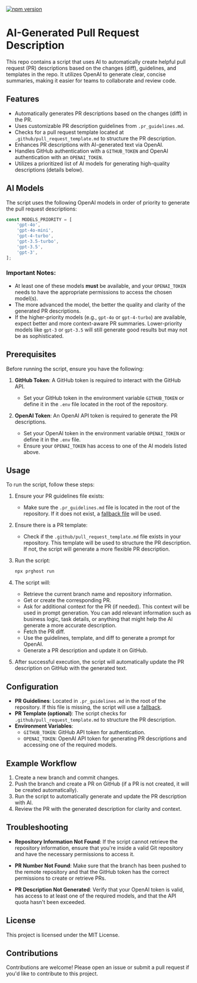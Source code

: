 [![npm version](https://badge.fury.io/js/prghost.svg)](https://badge.fury.io/js/prghost)

# AI-Generated Pull Request Description

This repo contains a script that uses AI to automatically create helpful pull request (PR) descriptions based on the changes (diff), guidelines, and templates in the repo. It utilizes OpenAI to generate clear, concise summaries, making it easier for teams to collaborate and review code.

## Features

- Automatically generates PR descriptions based on the changes (diff) in the PR.
- Uses customizable PR description guidelines from `.pr_guidelines.md`.
- Checks for a pull request template located at `.github/pull_request_template.md` to structure the PR description.
- Enhances PR descriptions with AI-generated text via OpenAI.
- Handles GitHub authentication with a `GITHUB_TOKEN` and OpenAI authentication with an `OPENAI_TOKEN`.
- Utilizes a prioritized list of AI models for generating high-quality descriptions (details below).

## AI Models

The script uses the following OpenAI models in order of priority to generate the pull request descriptions:

```javascript
const MODELS_PRIORITY = [
    'gpt-4o',
    'gpt-4o-mini',
    'gpt-4-turbo',
    'gpt-3.5-turbo',
    'gpt-3.5',
    'gpt-3',
];
```

### Important Notes:
- At least one of these models **must** be available, and your `OPENAI_TOKEN` needs to have the appropriate permissions to access the chosen model(s).
- The more advanced the model, the better the quality and clarity of the generated PR descriptions.
- If the higher-priority models (e.g., `gpt-4o` or `gpt-4-turbo`) are available, expect better and more context-aware PR summaries.
  Lower-priority models like `gpt-3` or `gpt-3.5` will still generate good results but may not be as sophisticated.

## Prerequisites

Before running the script, ensure you have the following:

1. **GitHub Token**: A GitHub token is required to interact with the GitHub API.
   - Set your GitHub token in the environment variable `GITHUB_TOKEN` or define it in the `.env` file located in the root of the repository.

2. **OpenAI Token**: An OpenAI API token is required to generate the PR descriptions.
   - Set your OpenAI token in the environment variable `OPENAI_TOKEN` or define it in the `.env` file.
   - Ensure your `OPENAI_TOKEN` has access to one of the AI models listed above.

## Usage

To run the script, follow these steps:

1. Ensure your PR guidelines file exists:
   - Make sure the `.pr_guidelines.md` file is located in the root of the repository. If it does not exist, a [fallback file](src/utils/guidelines/.pr_guidelines.md) will be used.

2. Ensure there is a PR template:
   - Check if the `.github/pull_request_template.md` file exists in your repository. This template will be used to structure the PR description. If not, the script will generate a more flexible PR description.

3. Run the script:
   ```bash
   npx prghost run
   ```

4. The script will:
   - Retrieve the current branch name and repository information.
   - Get or create the corresponding PR.
   - Ask for additional context for the PR (if needed). This context will be used in prompt generation.
      You can add relevant information such as business logic, task details, or anything that might help the AI generate a more accurate description.
   - Fetch the PR diff.
   - Use the guidelines, template, and diff to generate a prompt for OpenAI.
   - Generate a PR description and update it on GitHub.

5. After successful execution, the script will automatically update the PR description on GitHub with the generated text.

## Configuration

- **PR Guidelines**: Located in `.pr_guidelines.md` in the root of the repository. If this file is missing, the script will use a [fallback](src/utils/guidelines/.pr_guidelines.md).
- **PR Template (optional)**: The script checks for `.github/pull_request_template.md` to structure the PR description.
- **Environment Variables**:
   - `GITHUB_TOKEN`: GitHub API token for authentication.
   - `OPENAI_TOKEN`: OpenAI API token for generating PR descriptions and accessing one of the required models.

## Example Workflow

1. Create a new branch and commit changes.
2. Push the branch and create a PR on GitHub (if a PR is not created, it will be created automatically).
3. Run the script to automatically generate and update the PR description with AI.
4. Review the PR with the generated description for clarity and context.

## Troubleshooting

- **Repository Information Not Found**:
  If the script cannot retrieve the repository information, ensure that you're inside a valid Git repository and have the necessary permissions to access it.

- **PR Number Not Found**:
  Make sure that the branch has been pushed to the remote repository and that the GitHub token has the correct permissions to create or retrieve PRs.

- **PR Description Not Generated**:
  Verify that your OpenAI token is valid, has access to at least one of the required models, and that the API quota hasn't been exceeded.

## License

This project is licensed under the MIT License.

## Contributions

Contributions are welcome! Please open an issue or submit a pull request if you'd like to contribute to this project.
